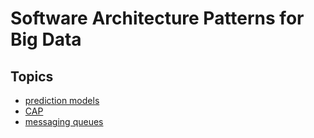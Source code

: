 # Software Architecture Patterns for Big Data

## Topics

- [prediction models](./prediction-models.md)
- [CAP](./cap.md)
- [messaging queues](./message-queue.md)
